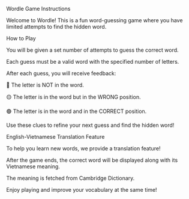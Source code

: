 Wordle Game Instructions

Welcome to Wordle! This is a fun word-guessing game where you have limited attempts to find the hidden word.

How to Play

You will be given a set number of attempts to guess the correct word.

Each guess must be a valid word with the specified number of letters.

After each guess, you will receive feedback:

🔴 The letter is NOT in the word.

🟡 The letter is in the word but in the WRONG position.

🟢 The letter is in the word and in the CORRECT position.

Use these clues to refine your next guess and find the hidden word!

English-Vietnamese Translation Feature

To help you learn new words, we provide a translation feature!

After the game ends, the correct word will be displayed along with its Vietnamese meaning.

The meaning is fetched from Cambridge Dictionary.

Enjoy playing and improve your vocabulary at the same time!

